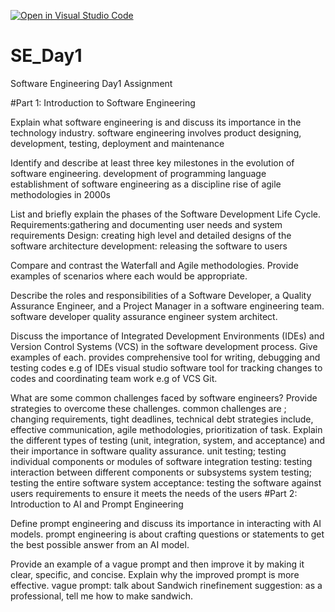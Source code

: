 [![Open in Visual Studio Code](https://classroom.github.com/assets/open-in-vscode-2e0aaae1b6195c2367325f4f02e2d04e9abb55f0b24a779b69b11b9e10269abc.svg)](https://classroom.github.com/online_ide?assignment_repo_id=15574076&assignment_repo_type=AssignmentRepo)
# SE_Day1
Software Engineering Day1 Assignment

#Part 1: Introduction to Software Engineering

Explain what software engineering is and discuss its importance in the technology industry.
software engineering involves product designing, development, testing, deployment and maintenance 

Identify and describe at least three key milestones in the evolution of software engineering.
development of programming language 
establishment of software engineering as a discipline 
rise of agile methodologies in 2000s

List and briefly explain the phases of the Software Development Life Cycle.
Requirements:gathering and documenting user needs and system requirements
Design: creating high level and detailed designs of the software architecture 
development: releasing the software to users 

Compare and contrast the Waterfall and Agile methodologies. Provide examples of scenarios where each would be appropriate.


Describe the roles and responsibilities of a Software Developer, a Quality Assurance Engineer, and a Project Manager in a software engineering team.
software developer
quality assurance engineer
system architect.

Discuss the importance of Integrated Development Environments (IDEs) and Version Control Systems (VCS) in the software development process. Give examples of each.
provides comprehensive tool for writing, debugging and testing codes e.g of IDEs visual studio
software tool for tracking changes to codes and coordinating team work e.g of VCS Git.

What are some common challenges faced by software engineers? Provide strategies to overcome these challenges.
common challenges are ; changing requirements, tight deadlines, technical debt
strategies include, effective communication, agile methodologies, prioritization of task.
Explain the different types of testing (unit, integration, system, and acceptance) and their importance in software quality assurance.
unit testing; testing individual components or modules of software 
integration testing: testing interaction between different components or subsystems
system testing; testing the entire software system 
acceptance: testing the software against users requirements to ensure it meets the needs of the users
#Part 2: Introduction to AI and Prompt Engineering


Define prompt engineering and discuss its importance in interacting with AI models.
prompt engineering is about crafting questions or statements to get the best possible answer from an AI model.

Provide an example of a vague prompt and then improve it by making it clear, specific, and concise. Explain why the improved prompt is more effective.
vague prompt: talk about Sandwich 
rinefinement suggestion: as a professional, tell me how to make sandwich.
